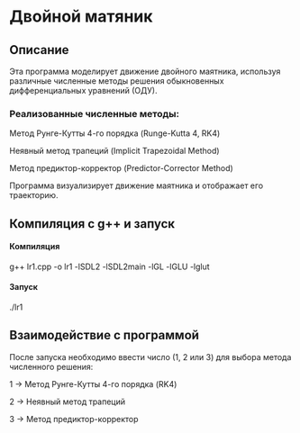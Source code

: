 # Двойной матяник

## Описание

Эта программа моделирует движение двойного маятника, используя различные численные методы решения обыкновенных дифференциальных уравнений (ОДУ).

### Реализованные численные методы:

Метод Рунге-Кутты 4-го порядка (Runge-Kutta 4, RK4)

Неявный метод трапеций (Implicit Trapezoidal Method)

Метод предиктор-корректор (Predictor-Corrector Method)

Программа визуализирует движение маятника и отображает его траекторию.

## Компиляция с g++ и запуск

#### Компиляция
g++ lr1.cpp -o lr1 -lSDL2 -lSDL2main -lGL -lGLU -lglut

#### Запуск 
./lr1

## Взаимодействие с программой

После запуска необходимо ввести число (1, 2 или 3) для выбора метода численного решения:

1 → Метод Рунге-Кутты 4-го порядка (RK4)

2 → Неявный метод трапеций

3 → Метод предиктор-корректор